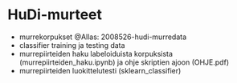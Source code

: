 # HuDi-murteet

- murrekorpukset @Allas: 2008526-hudi-murredata
- classifier training ja testing data
- murrepiirteiden haku labeloiduista korpuksista (murrepiirteiden_haku.ipynb) ja ohje skriptien ajoon (OHJE.pdf)
- murrepiirteiden luokittelutesti (sklearn_classifier)
